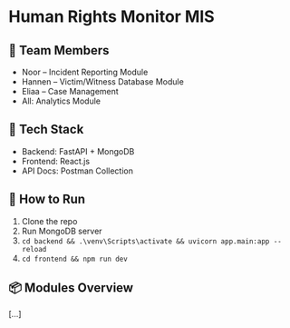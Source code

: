 # Human Rights Monitor MIS

## 👥 Team Members

- Noor – Incident Reporting Module
- Hannen – Victim/Witness Database Module
- Eliaa – Case Management
- All: Analytics Module

## 🧠 Tech Stack

- Backend: FastAPI + MongoDB
- Frontend: React.js
- API Docs: Postman Collection

## 🚀 How to Run

1. Clone the repo
2. Run MongoDB server
3. `cd backend && .\venv\Scripts\activate && uvicorn app.main:app --reload `
4. `cd frontend && npm run dev`

## 📦 Modules Overview

[...]
